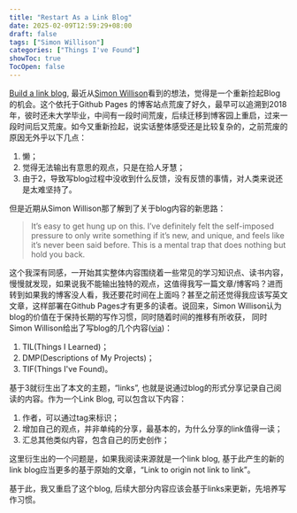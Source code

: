 ```yaml
---
title: "Restart As a Link Blog"
date: 2025-02-09T12:59:29+08:00
draft: false
tags: ["Simon Willison"]
categories: ["Things I've Found"]
showToc: true
TocOpen: false
---
```

[Build a link blog](https://simonwillison.net/2025/Feb/4/build-a-link-blog/), 最近从[Simon Willison](https://simonwillison.net/)看到的想法，觉得是一个重新捡起Blog的机会。这个依托于Github
Pages 的博客站点荒废了好久，最早可以追溯到2018年，彼时还未大学毕业，中间有一段时间荒废，后续迁移到博客园上重启，过来一段时间后又荒废。如今又重新捡起，说实话整体感受还是比较复杂的，之前荒废的原因无外乎以下几点：
1. 懒；
2. 觉得无法输出有意思的观点，只是在拾人牙慧；
3. 由于2，导致写blog过程中没收到什么反馈，没有反馈的事情，对人类来说还是太难坚持了。

但是近期从Simon Willison那了解到了关于blog内容的新思路：
> It’s easy to get hung up on this. I’ve definitely felt the self-imposed pressure to only write something if it’s new, and unique, and feels like it’s never been said before. This is a mental trap that does nothing but hold you back. 

这个我深有同感，一开始其实整体内容围绕着一些常见的学习知识点、读书内容，慢慢就发现，如果说我不能输出独特的观点，这值得我写一篇文章/博客吗？进而转到如果我的博客没人看，我还要花时间在上面吗？甚至之前还觉得我应该写英文文章，这样部署在Github Pages才有更多的读者。说回来，Simon Willison认为blog的价值在于保持长期的写作习惯，同时随着时间的推移有所收获， 同时Simon Willison给出了写blog的几个内容([via](https://simonwillison.net/2024/Dec/22/link-blog/))：
1. TIL(Things I Learned)；
2. DMP(Descriptions of My Projects)；
3. TIF(Things I've Found)。

基于3就衍生出了本文的主题，“links”, 也就是说通过blog的形式分享记录自己阅读的内容。作为一个Link Blog, 可以包含以下内容：
1. 作者，可以通过tag来标识；
2. 增加自己的观点，并非单纯的分享，最基本的，为什么分享的link值得一读；
3. 汇总其他类似内容，包含自己的历史创作；
   
这里衍生出的一个问题是，如果我阅读来源就是一个link blog, 基于此产生的新的link blog应当更多的基于原始的文章，“Link to origin not link to link”。

基于此，我又重启了这个blog, 后续大部分内容应该会基于links来更新，先培养写作习惯。